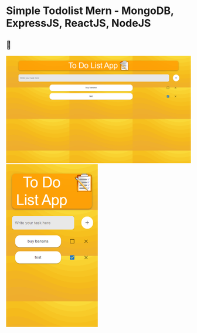 # Simple Todolist Mern - MongoDB, ExpressJS, ReactJS, NodeJS
 
## 📸 

<img src="https://raw.githubusercontent.com/mrizalf7/simple_todolist_mern/main/screenshots/ss1.png" width="750">


<img src="https://raw.githubusercontent.com/mrizalf7/simple_todolist_mern/main/screenshots/ss2.png" width="250">

